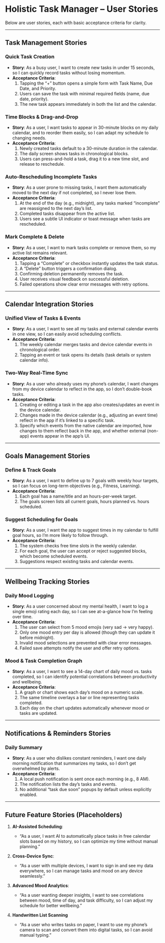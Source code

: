 # Holistic Task Manager – User Stories

Below are user stories, each with basic acceptance criteria for clarity.

---

## Task Management Stories

### Quick Task Creation

- **Story**: As a busy user, I want to create new tasks in under 15 seconds, so I can quickly record tasks without losing momentum.
- **Acceptance Criteria**:
  1. Tapping the “+” button opens a simple form with Task Name, Due Date, and Priority.
  2. Users can save the task with minimal required fields (name, due date, priority).
  3. The new task appears immediately in both the list and the calendar.

### Time Blocks & Drag-and-Drop

- **Story**: As a user, I want tasks to appear in 30-minute blocks on my daily calendar, and to reorder them easily, so I can adapt my schedule to changing needs.
- **Acceptance Criteria**:
  1. Newly created tasks default to a 30-minute duration in the calendar.
  2. The daily screen shows tasks in chronological blocks.
  3. Users can press-and-hold a task, drag it to a new time slot, and release to reschedule.

### Auto-Rescheduling Incomplete Tasks

- **Story**: As a user prone to missing tasks, I want them automatically moved to the next day if not completed, so I never lose them.
- **Acceptance Criteria**:
  1. At the end of the day (e.g., midnight), any tasks marked “incomplete” are reassigned to the next day’s list.
  2. Completed tasks disappear from the active list.
  3. Users see a subtle UI indicator or toast message when tasks are rescheduled.

### Mark Complete & Delete

- **Story**: As a user, I want to mark tasks complete or remove them, so my active list remains relevant.
- **Acceptance Criteria**:
  1. Tapping a “Complete” or checkbox instantly updates the task status.
  2. A “Delete” button triggers a confirmation dialog.
  3. Confirming deletion permanently removes the task.
  4. User receives visual feedback on successful deletion.
  5. Failed operations show clear error messages with retry options.

---

## Calendar Integration Stories

### Unified View of Tasks & Events

- **Story**: As a user, I want to see all my tasks and external calendar events in one view, so I can easily avoid scheduling conflicts.
- **Acceptance Criteria**:
  1. The weekly calendar merges tasks and device calendar events in chronological order.
  2. Tapping an event or task opens its details (task details or system calendar info).

### Two-Way Real-Time Sync

- **Story**: As a user who already uses my phone’s calendar, I want changes from my device calendar to reflect in the app, so I don’t double-book tasks.
- **Acceptance Criteria**:
  1. Creating or editing a task in the app also creates/updates an event in the device calendar.
  2. Changes made in the device calendar (e.g., adjusting an event time) reflect in the app if it’s linked to a specific task.
  3. Specify which events from the native calendar are imported, how changes to them reflect back in the app, and whether external (non-app) events appear in the app’s UI.

---

## Goals Management Stories

### Define & Track Goals

- **Story**: As a user, I want to define up to 7 goals with weekly hour targets, so I can focus on long-term objectives (e.g., Fitness, Learning).
- **Acceptance Criteria**:
  1. Each goal has a name/title and an hours-per-week target.
  2. The goals screen lists all current goals, hours planned vs. hours scheduled.

### Suggest Scheduling for Goals

- **Story**: As a user, I want the app to suggest times in my calendar to fulfill goal hours, so I’m more likely to follow through.
- **Acceptance Criteria**:
  1. The system checks free time slots in the weekly calendar.
  2. For each goal, the user can accept or reject suggested blocks, which become scheduled events.
  3. Suggestions respect existing tasks and calendar events.

---

## Wellbeing Tracking Stories

### Daily Mood Logging

- **Story**: As a user concerned about my mental health, I want to log a single emoji rating each day, so I can see at-a-glance how I’m feeling over time.
- **Acceptance Criteria**:
  1. The user can select from 5 mood emojis (very sad → very happy).
  2. Only one mood entry per day is allowed (though they can update it before midnight).
  3. Invalid mood selections are prevented with clear error messages.
  4. Failed save attempts notify the user and offer retry options.

### Mood & Task Completion Graph

- **Story**: As a user, I want to see a 14-day chart of daily mood vs. tasks completed, so I can identify potential correlations between productivity and wellbeing.
- **Acceptance Criteria**:
  1. A graph or chart shows each day’s mood on a numeric scale.
  2. The same timeline overlays a bar or line representing tasks completed.
  3. Each day on the chart updates automatically whenever mood or tasks are updated.

---

## Notifications & Reminders Stories

### Daily Summary

- **Story**: As a user who dislikes constant reminders, I want one daily morning notification that summarizes my tasks, so I don’t get overwhelmed by alerts.
- **Acceptance Criteria**:
  1. A local push notification is sent once each morning (e.g., 8 AM).
  2. The notification lists the day’s tasks and events.
  3. No additional “task due soon” popups by default unless explicitly enabled.

---

## Future Feature Stories (Placeholders)

1. **AI-Assisted Scheduling**:

   - “As a user, I want AI to automatically place tasks in free calendar slots based on my history, so I can optimize my time without manual planning.”

2. **Cross-Device Sync**:

   - “As a user with multiple devices, I want to sign in and see my data everywhere, so I can manage tasks and mood on any device seamlessly.”

3. **Advanced Mood Analytics**:

   - “As a user wanting deeper insights, I want to see correlations between mood, time of day, and task difficulty, so I can adjust my schedule for better wellbeing.”

4. **Handwritten List Scanning**
   - “As a user who writes tasks on paper, I want to use my phone’s camera to scan and convert them into digital tasks, so I can avoid manual typing.”
